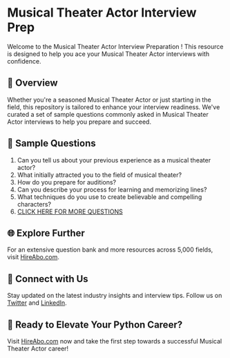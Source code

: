 # Musical Theater Actor Interview Prep

Welcome to the Musical Theater Actor Interview Preparation ! This resource is designed to help you ace your Musical Theater Actor interviews with confidence.

## 🚀 Overview

Whether you're a seasoned Musical Theater Actor or just starting in the field, this repository is tailored to enhance your interview readiness. We've curated a set of sample questions commonly asked in Musical Theater Actor interviews to help you prepare and succeed.

## 📝 Sample Questions

1. Can you tell us about your previous experience as a musical theater actor?
2. What initially attracted you to the field of musical theater?
3. How do you prepare for auditions?
4. Can you describe your process for learning and memorizing lines?
5. What techniques do you use to create believable and compelling characters?
6. [CLICK HERE FOR MORE QUESTIONS](https://hireabo.com/job/16_0_10/Musical%20Theater%20Actor)

## 🌐 Explore Further

For an extensive question bank and more resources across 5,000 fields, visit [HireAbo.com](https://www.hireabo.com).

## 📱 Connect with Us

Stay updated on the latest industry insights and interview tips. Follow us on [Twitter](https://twitter.com/hireabo) and [LinkedIn](https://www.linkedin.com/in/hire-abo-3609972a8/).

## 🚀 Ready to Elevate Your Python Career?

Visit [HireAbo.com](https://www.hireabo.com) now and take the first step towards a successful Musical Theater Actor career!
